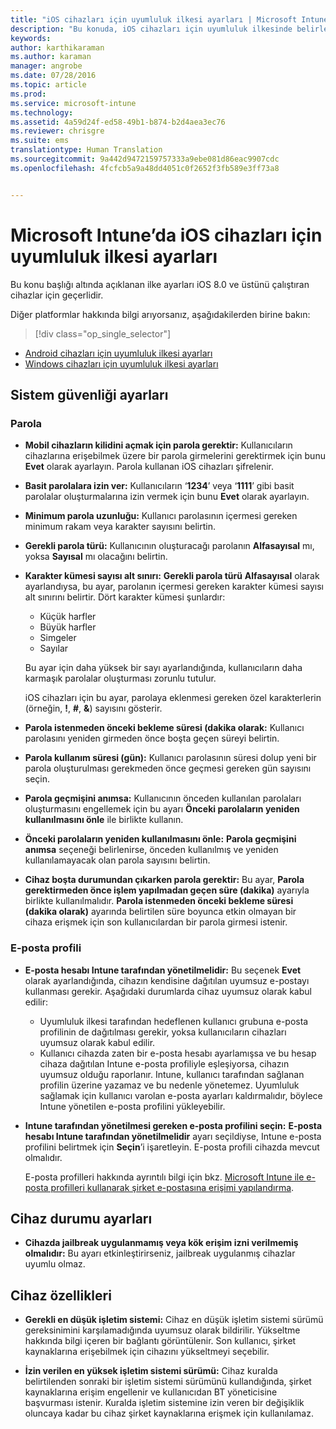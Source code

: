 ```yaml
---
title: "iOS cihazları için uyumluluk ilkesi ayarları | Microsoft Intune"
description: "Bu konuda, iOS cihazları için uyumluluk ilkesinde belirleyebileceğiniz ayarlar açıklanır."
keywords: 
author: karthikaraman
ms.author: karaman
manager: angrobe
ms.date: 07/28/2016
ms.topic: article
ms.prod: 
ms.service: microsoft-intune
ms.technology: 
ms.assetid: 4a59d24f-ed58-49b1-b874-b2d4aea3ec76
ms.reviewer: chrisgre
ms.suite: ems
translationtype: Human Translation
ms.sourcegitcommit: 9a442d9472159757333a9ebe081d86eac9907cdc
ms.openlocfilehash: 4fcfcb5a9a48dd4051c0f2652f3fb589e3ff73a8


---
```



# Microsoft Intune’da iOS cihazları için uyumluluk ilkesi ayarları

Bu konu başlığı altında açıklanan ilke ayarları iOS 8.0 ve üstünü çalıştıran cihazlar için geçerlidir.

Diğer platformlar hakkında bilgi arıyorsanız, aşağıdakilerden birine bakın:
> [!div class="op_single_selector"]
- [Android cihazları için uyumluluk ilkesi ayarları](android-compliance-policy-settings-in-microsoft-intune.md)
- [Windows cihazları için uyumluluk ilkesi ayarları](windows-compliance-policy-settings-in-microsoft-intune.md)

## Sistem güvenliği ayarları
### Parola
- **Mobil cihazların kilidini açmak için parola gerektir:** Kullanıcıların cihazlarına erişebilmek üzere bir parola girmelerini gerektirmek için bunu **Evet** olarak ayarlayın. Parola kullanan iOS cihazları şifrelenir.

- **Basit parolalara izin ver:** Kullanıcıların ‘**1234**’ veya ‘**1111**’ gibi basit parolalar oluşturmalarına izin vermek için bunu **Evet** olarak ayarlayın.

-  **Minimum parola uzunluğu:** Kullanıcı parolasının içermesi gereken minimum rakam veya karakter sayısını belirtin.
- **Gerekli parola türü:** Kullanıcının oluşturacağı parolanın **Alfasayısal** mı, yoksa **Sayısal** mı olacağını belirtin.

- **Karakter kümesi sayısı alt sınırı:** **Gerekli parola türü** **Alfasayısal** olarak ayarlandıysa, bu ayar, parolanın içermesi gereken karakter kümesi sayısı alt sınırını belirtir. Dört karakter kümesi şunlardır:
  -   Küçük harfler
  -   Büyük harfler
  -   Simgeler
  -   Sayılar

  Bu ayar için daha yüksek bir sayı ayarlandığında, kullanıcıların daha karmaşık parolalar oluşturması zorunlu tutulur.

  iOS cihazları için bu ayar, parolaya eklenmesi gereken özel karakterlerin (örneğin, **!**, **#**, **&amp;**) sayısını gösterir.
- **Parola istenmeden önceki bekleme süresi (dakika olarak:**  Kullanıcı parolasını yeniden girmeden önce boşta geçen süreyi belirtin.

- **Parola kullanım süresi (gün):** Kullanıcı parolasının süresi dolup yeni bir parola oluşturulması gerekmeden önce geçmesi gereken gün sayısını seçin.

- **Parola geçmişini anımsa:** Kullanıcının önceden kullanılan parolaları oluşturmasını engellemek için bu ayarı **Önceki parolaların yeniden kullanılmasını önle** ile birlikte kullanın.

- **Önceki parolaların yeniden kullanılmasını önle:** **Parola geçmişini anımsa** seçeneği belirlenirse, önceden kullanılmış ve yeniden kullanılamayacak olan parola sayısını belirtin.

- **Cihaz boşta durumundan çıkarken parola gerektir:** Bu ayar, **Parola gerektirmeden önce işlem yapılmadan geçen süre (dakika)** ayarıyla birlikte kullanılmalıdır. **Parola istenmeden önceki bekleme süresi (dakika olarak)** ayarında belirtilen süre boyunca etkin olmayan bir cihaza erişmek için son kullanıcılardan bir parola girmesi istenir.

### E-posta profili
- **E-posta hesabı Intune tarafından yönetilmelidir:** Bu seçenek **Evet** olarak ayarlandığında, cihazın kendisine dağıtılan uyumsuz e-postayı kullanması gerekir. Aşağıdaki durumlarda cihaz uyumsuz olarak kabul edilir:
  - Uyumluluk ilkesi tarafından hedeflenen kullanıcı grubuna e-posta profilinin de dağıtılması gerekir, yoksa kullanıcıların cihazları uyumsuz olarak kabul edilir.
  - Kullanıcı cihazda zaten bir e-posta hesabı ayarlamışsa ve bu hesap cihaza dağıtılan Intune e-posta profiliyle eşleşiyorsa, cihazın uyumsuz olduğu raporlanır. Intune, kullanıcı tarafından sağlanan profilin üzerine yazamaz ve bu nedenle yönetemez. Uyumluluk sağlamak için kullanıcı varolan e-posta ayarları kaldırmalıdır, böylece Intune yönetilen e-posta profilini yükleyebilir.


- **Intune tarafından yönetilmesi gereken e-posta profilini seçin:**
   **E-posta hesabı Intune tarafından yönetilmelidir** ayarı seçildiyse, Intune e-posta profilini belirtmek için **Seçin**’i işaretleyin. E-posta profili cihazda mevcut olmalıdır.

     E-posta profilleri hakkında ayrıntılı bilgi için bkz. [Microsoft Intune ile e-posta profilleri kullanarak şirket e-postasına erişimi yapılandırma](configure-access-to-corporate-email-using-email-profiles-with-microsoft-intune.md).

## Cihaz durumu ayarları

- **Cihazda jailbreak uygulanmamış veya kök erişim izni verilmemiş olmalıdır:** Bu ayarı etkinleştirirseniz, jailbreak uygulanmış cihazlar uyumlu olmaz.

##  Cihaz özellikleri
- **Gerekli en düşük işletim sistemi:** Cihaz en düşük işletim sistemi sürümü gereksinimini karşılamadığında uyumsuz olarak bildirilir.
Yükseltme hakkında bilgi içeren bir bağlantı görüntülenir. Son kullanıcı, şirket kaynaklarına erişebilmek için cihazını yükseltmeyi seçebilir.

- **İzin verilen en yüksek işletim sistemi sürümü:** Cihaz kuralda belirtilenden sonraki bir işletim sistemi sürümünü kullandığında, şirket kaynaklarına erişim engellenir ve kullanıcıdan BT yöneticisine başvurması istenir. Kuralda işletim sistemine izin veren bir değişiklik oluncaya kadar bu cihaz şirket kaynaklarına erişmek için kullanılamaz.



<!--HONumber=Oct16_HO3-->


